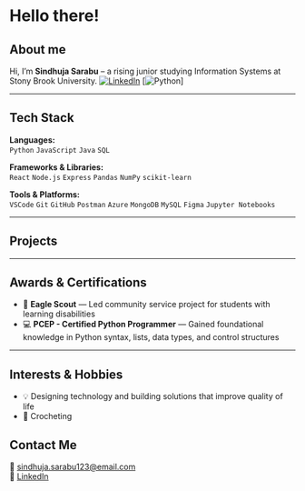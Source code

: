 # Hello there! 

## About me
Hi, I’m **Sindhuja Sarabu** – a rising junior studying Information Systems at Stony Brook University. 
[![LinkedIn](https://img.shields.io/badge/LinkedIn-blue?style=social&logo=linkedin)](https://www.linkedin.com/in/sindhujasarabu/)
[![Python](https://img.shields.io/badge/Python-blue?style=flat-square)]


---

## Tech Stack  
**Languages:**  
`Python` `JavaScript` `Java` `SQL` 

**Frameworks & Libraries:**  
`React` `Node.js` `Express` `Pandas` `NumPy` `scikit-learn`

**Tools & Platforms:**  
`VSCode` `Git` `GitHub` `Postman` `Azure` `MongoDB` `MySQL` `Figma` `Jupyter Notebooks`

---

## Projects  

---

## Awards & Certifications  
- 🦅 **Eagle Scout** — Led community service project for students with learning disabilities   
- 💻 **PCEP - Certified Python Programmer** — Gained foundational knowledge in Python syntax, lists, data types, and control structures

---

## Interests & Hobbies  
- 💡 Designing technology and building solutions that improve quality of life  
- 🧵 Crocheting  

## Contact Me  
📧 sindhuja.sarabu123@email.com  
💼 [LinkedIn](https://www.linkedin.com/in/sindhujasarabu)  

